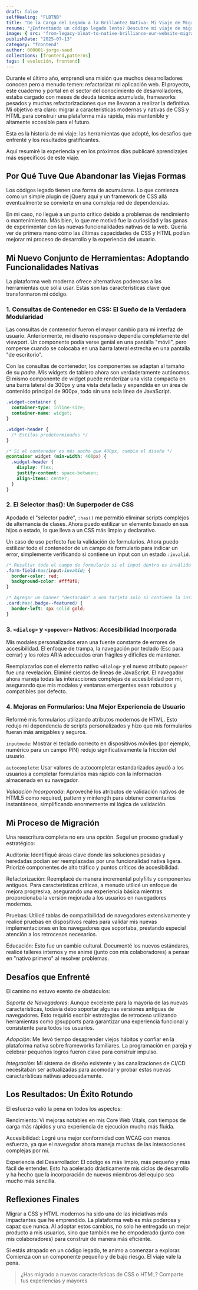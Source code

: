 ```yaml
---
draft: false
selfHealing: "FLBTNB"
title: "De la Carga del Legado a la Brillantez Nativa: Mi Viaje de Migración Web"
resume: "¿Enfrentando un código legado lento? Descubre mi viaje de migración a CSS y HTML modernos, mejorando el rendimiento web, la accesibilidad y la experiencia del desarrollador."
image: { src: "from-legacy-bloat-to-native-brilliance-our-website-migration-journey_fuemvo", alt: "Del legado a la brillantez nativa" }
publishDate: "2025-07-13"
category: "frontend"
author: 000001-jorge-saud
collections: [frontend,patterns]
tags: [ evolución, frontend]
---
```


Durante el último año, emprendí una misión que muchos desarrolladores conocen pero a menudo temen: refactorizar mi aplicación web. El proyecto, este cuaderno y portal en el sector del conocimiento de desarrolladores, estaba cargado con meses de deuda técnica acumulada, frameworks pesados y muchas refactorizaciones que me llevaron a realizar la definitiva. Mi objetivo era claro: migrar a características modernas y nativas de CSS y HTML para construir una plataforma más rápida, más mantenible y altamente accesible para el futuro.

Esta es la historia de mi viaje: las herramientas que adopté, los desafíos que enfrenté y los resultados gratificantes.

Aquí resumiré la experiencia y en los próximos días publicaré aprendizajes más específicos de este viaje.

## Por Qué Tuve Que Abandonar las Viejas Formas

Los códigos legado tienen una forma de acumularse. Lo que comienza como un simple plugin de jQuery aquí y un framework de CSS allá eventualmente se convierte en una compleja red de dependencias.

En mi caso, no llegué a un punto crítico debido a problemas de rendimiento o mantenimiento. Más bien, lo que me motivó fue la curiosidad y las ganas de experimentar con las nuevas funcionalidades nativas de la web. Quería ver de primera mano cómo las últimas capacidades de CSS y HTML podían mejorar mi proceso de desarrollo y la experiencia del usuario.

## Mi Nuevo Conjunto de Herramientas: Adoptando Funcionalidades Nativas

La plataforma web moderna ofrece alternativas poderosas a las herramientas que solía usar. Estas son las características clave que transformaron mi código.

### 1. Consultas de Contenedor en CSS: El Sueño de la Verdadera Modularidad

Las consultas de contenedor fueron el mayor cambio para mi interfaz de usuario. Anteriormente, mi diseño responsivo dependía completamente del viewport. Un componente podía verse genial en una pantalla "móvil", pero romperse cuando se colocaba en una barra lateral estrecha en una pantalla "de escritorio".

Con las consultas de contenedor, los componentes se adaptan al tamaño de su *padre*. Mis widgets de tablero ahora son verdaderamente autónomos. El mismo componente de widget puede renderizar una vista compacta en una barra lateral de 300px y una vista detallada y expandida en un área de contenido principal de 900px, todo sin una sola línea de JavaScript.

```css
.widget-container {
  container-type: inline-size;
  container-name: widget;
}

.widget-header {
  /* Estilos predeterminados */
}

/* Si el contenedor es más ancho que 400px, cambia el diseño */
@container widget (min-width: 400px) {
  .widget-header {
    display: flex;
    justify-content: space-between;
    align-items: center;
  }
}
```

### 2. El Selector :has(): Un Superpoder de CSS

Apodado el "selector padre", ```:has()``` me permitió eliminar scripts complejos de alternancia de clases. Ahora puedo estilizar un elemento basado en sus hijos o estado, lo que lleva a un CSS más limpio y declarativo.

Un caso de uso perfecto fue la validación de formularios. Ahora puedo estilizar todo el contenedor de un campo de formulario para indicar un error, simplemente verificando si contiene un input con un estado ```:invalid```.

```css
/* Resaltar todo el campo de formulario si el input dentro es inválido */
.form-field:has(input:invalid) {
  border-color: red;
  background-color: #fff8f8;
}

/* Agregar un banner "destacado" a una tarjeta solo si contiene la insignia */
.card:has(.badge--featured) {
  border-left: 4px solid gold;
}
```

### 3. ```<dialog>``` y ```<popover>``` Nativos: Accesibilidad Incorporada

Mis modales personalizados eran una fuente constante de errores de accesibilidad. El enfoque de trampa, la navegación por teclado (Esc para cerrar) y los roles ARIA adecuados eran frágiles y difíciles de mantener.

Reemplazarlos con el elemento nativo ```<dialog>``` y el nuevo atributo ```popover``` fue una revelación. Eliminé cientos de líneas de JavaScript. El navegador ahora maneja todas las interacciones complejas de accesibilidad por mí, asegurando que mis modales y ventanas emergentes sean robustos y compatibles por defecto.

### 4. Mejoras en Formularios: Una Mejor Experiencia de Usuario

Reformé mis formularios utilizando atributos modernos de HTML. Esto redujo mi dependencia de scripts personalizados y hizo que mis formularios fueran más amigables y seguros.

```inputmode```: Mostrar el teclado correcto en dispositivos móviles (por ejemplo, numérico para un campo PIN) redujo significativamente la fricción del usuario.

```autocomplete```: Usar valores de autocompletar estandarizados ayudó a los usuarios a completar formularios más rápido con la información almacenada en su navegador.

*Validación Incorporada*: Aproveché los atributos de validación nativos de HTML5 como required, pattern y minlength para obtener comentarios instantáneos, simplificando enormemente mi lógica de validación.

## Mi Proceso de Migración

Una reescritura completa no era una opción. Seguí un proceso gradual y estratégico:

Auditoría: Identifiqué áreas clave donde las soluciones pesadas y heredadas podían ser reemplazadas por una funcionalidad nativa ligera. Priorizé componentes de alto tráfico y puntos críticos de accesibilidad.

Refactorización: Reemplacé de manera incremental polyfills y componentes antiguos. Para características críticas, a menudo utilicé un enfoque de mejora progresiva, asegurando una experiencia básica mientras proporcionaba la versión mejorada a los usuarios en navegadores modernos.

Pruebas: Utilicé tablas de compatibilidad de navegadores extensivamente y realicé pruebas en dispositivos reales para validar mis nuevas implementaciones en los navegadores que soportaba, prestando especial atención a los retrocesos necesarios.

Educación: Esto fue un cambio cultural. Documenté los nuevos estándares, realicé talleres internos y me animé (junto con mis colaboradores) a pensar en "nativo primero" al resolver problemas.

## Desafíos que Enfrenté

El camino no estuvo exento de obstáculos:

*Soporte de Navegadores*: Aunque excelente para la mayoría de las nuevas características, todavía debo soportar algunas versiones antiguas de navegadores. Esto requirió escribir estrategias de retroceso utilizando herramientas como @supports para garantizar una experiencia funcional y consistente para todos los usuarios.

*Adopción*: Me llevó tiempo desaprender viejos hábitos y confiar en la plataforma nativa sobre frameworks familiares. La programación en pareja y celebrar pequeños logros fueron clave para construir impulso.

*Integración*: Mi sistema de diseño existente y las canalizaciones de CI/CD necesitaban ser actualizadas para acomodar y probar estas nuevas características nativas adecuadamente.

## Los Resultados: Un Éxito Rotundo

El esfuerzo valió la pena en todos los aspectos:

Rendimiento: Vi mejoras notables en mis Core Web Vitals, con tiempos de carga más rápidos y una experiencia de ejecución mucho más fluida.

Accesibilidad: Logré una mejor conformidad con WCAG con menos esfuerzo, ya que el navegador ahora maneja muchas de las interacciones complejas por mí.

Experiencia del Desarrollador: El código es más limpio, más pequeño y más fácil de entender. Esto ha acelerado drásticamente mis ciclos de desarrollo y ha hecho que la incorporación de nuevos miembros del equipo sea mucho más sencilla.

## Reflexiones Finales

Migrar a CSS y HTML modernos ha sido una de las iniciativas más impactantes que he emprendido. La plataforma web es más poderosa y capaz que nunca. Al adoptar estos cambios, no solo he entregado un mejor producto a mis usuarios, sino que también me he empoderado (junto con mis colaboradores) para construir de manera más eficiente.

Si estás atrapado en un código legado, te animo a comenzar a explorar. Comienza con un componente pequeño y de bajo riesgo. El viaje vale la pena.

> ¿Has migrado a nuevas características de CSS o HTML? Comparte tus experiencias y mayores
